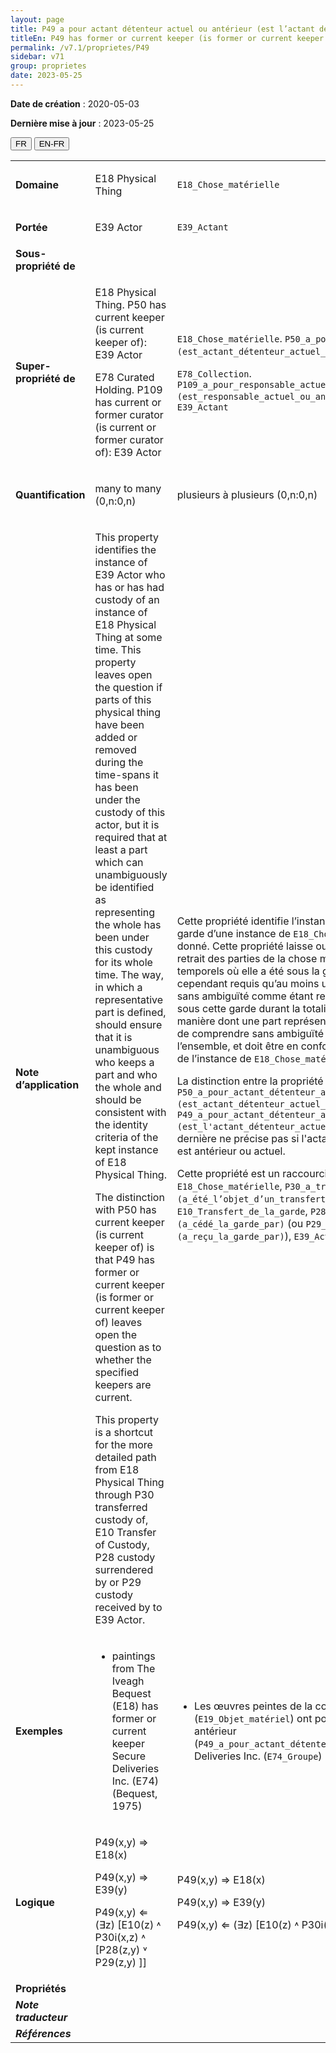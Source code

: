```yaml
---
layout: page
title: P49 a pour actant détenteur actuel ou antérieur (est l’actant détenteur actuel ou antérieur de)
titleEn: P49 has former or current keeper (is former or current keeper of) - a pour actant détenteur actuel ou antérieur (est l’actant détenteur actuel ou antérieur de)
permalink: /v7.1/proprietes/P49
sidebar: v71
group: proprietes
date: 2023-05-25
---
```


**Date de création** : 2020-05-03

**Dernière mise à jour** : 2023-05-25

<div class="lang-buttons">
 <button id="fr" class="activate">FR</button>
 <button id="en-fr">EN-FR</button>
</div>

<table>
<tbody>
<tr>
<td><strong>Domaine</strong></td>
<td class="en">
<p>E18 Physical Thing</p>
</td>
<td>
<p><code class="language-plaintext highlighter-rouge">E18_Chose_matérielle</code></p>
</td>
</tr>
<tr>
<td><strong>Portée</strong></td>
<td class="en">
<p>E39 Actor</p>
</td>
<td>
<p><code class="language-plaintext highlighter-rouge">E39_Actant</code></p>
</td>
</tr>
<tr>
<td><strong>Sous-propriété de</strong></td>
<td class="en">
</td>
<td>
</td>
</tr>
<tr>
<td><strong>Super-propriété de</strong></td>
<td class="en">
<p>E18 Physical Thing. P50 has current keeper (is current keeper of): E39 Actor</p>
<p>E78 Curated Holding. P109 has current or former curator (is current or former curator of): E39 Actor</p>
</td>
<td>
<p><code class="language-plaintext highlighter-rouge">E18_Chose_matérielle</code>. <code class="language-plaintext highlighter-rouge">P50_a_pour_actant_détenteur_actuel (est_actant_détenteur_actuel_de)</code> : <code class="language-plaintext highlighter-rouge">E39_Actant</code></p>
<p><code class="language-plaintext highlighter-rouge">E78_Collection</code>. <code class="language-plaintext highlighter-rouge">P109_a_pour_responsable_actuel_ou_antérieur_de_la_collection (est_responsable_actuel_ou_antérieur_de_la_collection)</code> : <code class="language-plaintext highlighter-rouge">E39_Actant</code></p>
</td>
</tr>
<tr>
<td><strong>Quantification</strong></td>
<td class="en">
<p>many to many (0,n:0,n)</p>
</td>
<td>
<p>plusieurs à plusieurs (0,n:0,n)</p>
</td>
</tr>
<tr>
<td><strong>Note d’application</strong></td>
<td class="en">
<p>This property identifies the instance of E39 Actor who has or has had custody of an instance of E18 Physical Thing at some time. This property leaves open the question if parts of this physical thing have been added or removed during the time-spans it has been under the custody of this actor, but it is required that at least a part which can unambiguously be identified as representing the whole has been under this custody for its whole time. The way, in which a representative part is defined, should ensure that it is unambiguous who keeps a part and who the whole and should be consistent with the identity criteria of the kept instance of E18 Physical Thing.</p>
<p>The distinction with P50 has current keeper (is current keeper of) is that P49 has former or current keeper (is former or current keeper of) leaves open the question as to whether the specified keepers are current.</p>
<p>This property is a shortcut for the more detailed path from E18 Physical Thing through P30 transferred custody of, E10 Transfer of Custody, P28 custody surrendered by or P29 custody received by to E39 Actor.</p>
</td>
<td>
<p>Cette propriété identifie l’instance de <code class="language-plaintext highlighter-rouge">E39_Actant</code> qui a ou a eu la garde d’une instance de <code class="language-plaintext highlighter-rouge">E18_Chose_matérielle</code> à un moment donné. Cette propriété laisse ouverte la question de l’ajout ou du retrait des parties de la chose matérielle durant les intervalles temporels où elle a été sous la garde de cet actant. Il est cependant requis qu’au moins une partie, qui peut être identifiée sans ambiguïté comme étant représentative de l’ensemble, a été sous cette garde durant la totalité de l’intervalle temporel. La manière dont une part représentative est définie doit permettre de comprendre sans ambiguïté qui est détenteur d’une part et de l’ensemble, et doit être en conformité avec les critères d’identité de l’instance de <code class="language-plaintext highlighter-rouge">E18_Chose_matérielle</code> détenue.</p>
<p>La distinction entre la propriété <code class="language-plaintext highlighter-rouge">P50_a_pour_actant_détenteur_actuel (est_actant_détenteur_actuel_de)</code> et la propriété <code class="language-plaintext highlighter-rouge">P49_a_pour_actant_détenteur_actuel_ou_antérieur (est_l'actant_détenteur_actuel_ou_antérieur_de)</code> est que cette dernière ne précise pas si l'actant détenant la chose matérielle est antérieur ou actuel.</p>
<p>Cette propriété est un raccourci du chemin sémantique suivant : <code class="language-plaintext highlighter-rouge">E18_Chose_matérielle</code>, <code class="language-plaintext highlighter-rouge">P30_a_transféré_la_garde_de (a_été_l’objet_d’un_transfert_de_garde_par)</code>, <code class="language-plaintext highlighter-rouge">E10_Transfert_de_la_garde</code>, <code class="language-plaintext highlighter-rouge">P28_a_mis_fin_à_la_garde_par (a_cédé_la_garde_par)</code> (ou <code class="language-plaintext highlighter-rouge">P29_a_confié_la_garde_par (a_reçu_la_garde_par)</code>), <code class="language-plaintext highlighter-rouge">E39_Actant</code>.</p>
</td>
</tr>
<tr>
<td><strong>Exemples</strong></td>
<td class="en">
<ul>
<li><p>paintings from The Iveagh Bequest (E18) has former or current keeper Secure Deliveries Inc. (E74) (Bequest, 1975)</p>
</li>
</ul>
</td>
<td>
<ul>
<li><p>Les œuvres peintes de la collection Iveagh Bequest (<code class="language-plaintext highlighter-rouge">E19_Objet_matériel</code>) ont pour actant détenteur actuel ou antérieur (<code class="language-plaintext highlighter-rouge">P49_a_pour_actant_détenteur_actuel_ou_antérieur</code>) Secure Deliveries Inc. (<code class="language-plaintext highlighter-rouge">E74_Groupe</code>) (Bequest, 1975)</p>
</li>
</ul>
</td>
</tr>
<tr>
<td><strong>Logique</strong></td>
<td class="en">
<p>P49(x,y) ⇒ E18(x)</p>
<p>P49(x,y) ⇒ E39(y)</p>
<p>P49(x,y) ⇐ (∃z) [E10(z) ˄ P30i(x,z) ˄ [P28(z,y) ˅ P29(z,y) ]]</p>
</td>
<td>
<p>P49(x,y) ⇒ E18(x)</p>
<p>P49(x,y) ⇒ E39(y)</p>
<p>P49(x,y) ⇐ (∃z) [E10(z) ˄ P30i(x,z) ˄ [P28(z,y) ˅ P29(z,y) ]]</p>
</td>
</tr>
<tr>
<td><strong>Propriétés</strong></td>
<td class="en">
</td>
<td>
</td>
</tr>
<tr>
<td><strong><em>Note traducteur</em></strong></td>
<td colspan="2">
</td>
</tr>
<tr>
<td><strong><em>Références</em></strong></td>
<td colspan="2">
</td>
</tr>
</tbody>
</table>
